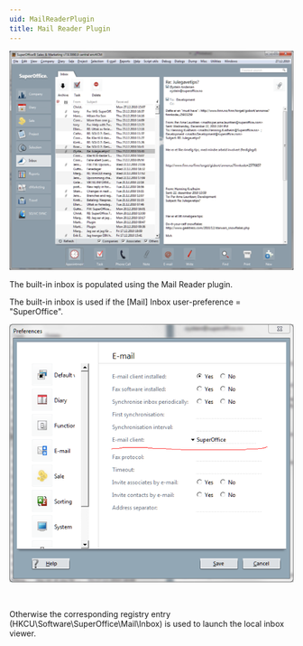 ```yaml
---
uid: MailReaderPlugin
title: Mail Reader Plugin
---
```



![](../../images/mail-reader.png)

The built-in inbox is populated using the Mail Reader plugin.

The built-in inbox is used if the \[Mail\] Inbox user-preference = "SuperOffice".

![](../../images/ScreenCap6.png)

 

Otherwise the corresponding registry entry (HKCU\\Software\\SuperOffice\\Mail\\Inbox) is used to launch the local inbox viewer.